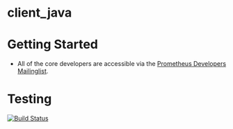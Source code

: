 client_java
===========

# Getting Started
  * All of the core developers are accessible via the [Prometheus Developers Mailinglist](https://groups.google.com/forum/?fromgroups#!forum/prometheus-developers).

# Testing

[![Build Status](https://travis-ci.org/prometheus/client_java.png?branch=master)](https://travis-ci.org/prometheus/client_java)
